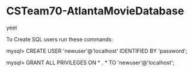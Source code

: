 # CSTeam70-AtlantaMovieDatabase


yeet



To Create SQL users run these commands:

mysql> CREATE USER 'newuser'@'localhost' IDENTIFIED BY 'password';

mysql> GRANT ALL PRIVILEGES ON * . * TO 'newuser'@'localhost';

